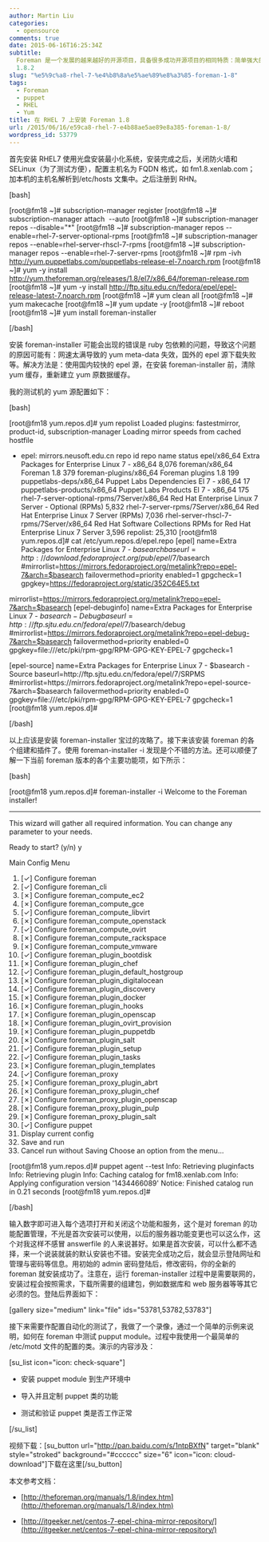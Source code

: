 ```yaml
---
author: Martin Liu
categories:
  - opensource
comments: true
date: 2015-06-16T16:25:34Z
subtitle:
  Foreman 是一个发展的越来越好的开源项目，具备很多成功开源项目的相同特质：简单强大的核心装机和自动化配置功能、开放的插件架构下已经开发出足够丰富的周边功能，资源池集成插件涵盖各种服务器虚拟化和云主机，配置自动化控制方面集成了puppet和salt等。本文简述了如何在RHEL7上安装最新版本的Foremen
  1.8.2
slug: "%e5%9c%a8-rhel-7-%e4%b8%8a%e5%ae%89%e8%a3%85-foreman-1-8"
tags:
  - Foreman
  - puppet
  - RHEL
  - Yum
title: 在 RHEL 7 上安装 Foreman 1.8
url: /2015/06/16/e59ca8-rhel-7-e4b88ae5ae89e8a385-foreman-1-8/
wordpress_id: 53779
---
```


首先安装 RHEL7 使用光盘安装最小化系统，安装完成之后，关闭防火墙和 SELinux（为了测试方便），配置主机名为 FQDN 格式，如 fm1.8.xenlab.com； 加本机的主机名解析到/etc/hosts 文集中。之后注册到 RHN。

[bash]

[root@fm18 ~]# subscription-manager register
[root@fm18 ~]# subscription-manager attach  --auto
[root@fm18 ~]# subscription-manager repos --disable="\*"
[root@fm18 ~]# subscription-manager repos --enable=rhel-7-server-optional-rpms
[root@fm18 ~]# subscription-manager repos --enable=rhel-server-rhscl-7-rpms
[root@fm18 ~]# subscription-manager repos --enable=rhel-7-server-rpms
[root@fm18 ~]# rpm -ivh http://yum.puppetlabs.com/puppetlabs-release-el-7.noarch.rpm
[root@fm18 ~]# yum -y install http://yum.theforeman.org/releases/1.8/el7/x86_64/foreman-release.rpm
[root@fm18 ~]# yum -y install http://ftp.sjtu.edu.cn/fedora/epel/epel-release-latest-7.noarch.rpm
[root@fm18 ~]# yum clean all
[root@fm18 ~]# yum makecache
[root@fm18 ~]# yum update -y
[root@fm18 ~]# reboot
[root@fm18 ~]# yum install foreman-installer

[/bash]

安装 foreman-installer 可能会出现的错误是 ruby 包依赖的问题，导致这个问题的原因可能有：网速太满导致的 yum meta-data 失效，国外的 epel 源下载失败等。解决方法是：使用国内较快的 epel 源，在安装 foreman-installer 前，清除 yum 缓存，重新建立 yum 原数据缓存。

我的测试机的 yum 源配置如下：

[bash]

[root@fm18 yum.repos.d]# yum repolist
Loaded plugins: fastestmirror, product-id, subscription-manager
Loading mirror speeds from cached hostfile

- epel: mirrors.neusoft.edu.cn
  repo id repo name status
  epel/x86_64 Extra Packages for Enterprise Linux 7 - x86_64 8,076
  foreman/x86_64 Foreman 1.8 379
  foreman-plugins/x86_64 Foreman plugins 1.8 199
  puppetlabs-deps/x86_64 Puppet Labs Dependencies El 7 - x86_64 17
  puppetlabs-products/x86_64 Puppet Labs Products El 7 - x86_64 175
  rhel-7-server-optional-rpms/7Server/x86_64 Red Hat Enterprise Linux 7 Server - Optional (RPMs) 5,832
  rhel-7-server-rpms/7Server/x86_64 Red Hat Enterprise Linux 7 Server (RPMs) 7,036
  rhel-server-rhscl-7-rpms/7Server/x86_64 Red Hat Software Collections RPMs for Red Hat Enterprise Linux 7 Server 3,596
  repolist: 25,310
  [root@fm18 yum.repos.d]# cat /etc/yum.repos.d/epel.repo
  [epel]
  name=Extra Packages for Enterprise Linux 7 - $basearch
baseurl=http://download.fedoraproject.org/pub/epel/7/$basearch
  #mirrorlist=https://mirrors.fedoraproject.org/metalink?repo=epel-7&arch=$basearch
  failovermethod=priority
  enabled=1
  gpgcheck=1
  gpgkey=https://fedoraproject.org/static/352C64E5.txt

mirrorlist=https://mirrors.fedoraproject.org/metalink?repo=epel-7&arch=$basearch
[epel-debuginfo]
name=Extra Packages for Enterprise Linux 7 - $basearch - Debug
baseurl=http://ftp.sjtu.edu.cn/fedora/epel/7/$basearch/debug
#mirrorlist=https://mirrors.fedoraproject.org/metalink?repo=epel-debug-7&arch=$basearch
failovermethod=priority
enabled=0
gpgkey=file:///etc/pki/rpm-gpg/RPM-GPG-KEY-EPEL-7
gpgcheck=1

[epel-source]
name=Extra Packages for Enterprise Linux 7 - $basearch - Source
baseurl=http://ftp.sjtu.edu.cn/fedora/epel/7/SRPMS
#mirrorlist=https://mirrors.fedoraproject.org/metalink?repo=epel-source-7&arch=$basearch
failovermethod=priority
enabled=0
gpgkey=file:///etc/pki/rpm-gpg/RPM-GPG-KEY-EPEL-7
gpgcheck=1
[root@fm18 yum.repos.d]#

[/bash]

以上应该是安装 foreman-installer 宝过的攻略了。接下来该安装 foreman 的各个组建和插件了。使用 foreman-installer -i 发现是个不错的方法。还可以顺便了解一下当前 foreman 版本的各个主要功能项，如下所示：

[bash]

[root@fm18 yum.repos.d]# foreman-installer -i
Welcome to the Foreman installer!

---

This wizard will gather all required information. You can change any parameter
to your needs.

Ready to start? (y/n) y

Main Config Menu

1. [✓] Configure foreman
2. [✓] Configure foreman_cli
3. [✗] Configure foreman_compute_ec2
4. [✗] Configure foreman_compute_gce
5. [✓] Configure foreman_compute_libvirt
6. [✗] Configure foreman_compute_openstack
7. [✓] Configure foreman_compute_ovirt
8. [✗] Configure foreman_compute_rackspace
9. [✗] Configure foreman_compute_vmware
10. [✓] Configure foreman_plugin_bootdisk
11. [✗] Configure foreman_plugin_chef
12. [✓] Configure foreman_plugin_default_hostgroup
13. [✗] Configure foreman_plugin_digitalocean
14. [✓] Configure foreman_plugin_discovery
15. [✗] Configure foreman_plugin_docker
16. [✗] Configure foreman_plugin_hooks
17. [✗] Configure foreman_plugin_openscap
18. [✗] Configure foreman_plugin_ovirt_provision
19. [✗] Configure foreman_plugin_puppetdb
20. [✗] Configure foreman_plugin_salt
21. [✓] Configure foreman_plugin_setup
22. [✓] Configure foreman_plugin_tasks
23. [✗] Configure foreman_plugin_templates
24. [✓] Configure foreman_proxy
25. [✗] Configure foreman_proxy_plugin_abrt
26. [✗] Configure foreman_proxy_plugin_chef
27. [✗] Configure foreman_proxy_plugin_openscap
28. [✗] Configure foreman_proxy_plugin_pulp
29. [✗] Configure foreman_proxy_plugin_salt
30. [✓] Configure puppet
31. Display current config
32. Save and run
33. Cancel run without Saving
    Choose an option from the menu...

[root@fm18 yum.repos.d]# puppet agent --test
Info: Retrieving pluginfacts
Info: Retrieving plugin
Info: Caching catalog for fm18.xenlab.com
Info: Applying configuration version '1434466089'
Notice: Finished catalog run in 0.21 seconds
[root@fm18 yum.repos.d]#

[/bash]

输入数字即可进入每个选项打开和关闭这个功能和服务，这个是对 foreman 的功能配置管理，不光是首次安装可以使用，以后的服务器功能变更也可以这么作，这个对我这样不感冒 answerfile 的人来说甚好。如果是首次安装，可以什么都不选择，来一个说装就装的默认安装也不错。安装完全成功之后，就会显示登陆网址和 管理与密码等信息。用初始的 admin 密码登陆后，修改密码，你的全新的 foreman 就安装成功了。注意在，运行 foreman-installer 过程中是需要联网的，安装过程会按照需求，下载所需要的组建包，例如数据库和 web 服务器等等其它必须的包。登陆后界面如下：

[gallery size="medium" link="file" ids="53781,53782,53783"]

接下来需要作配置自动化的测试了，我做了一个录像，通过一个简单的示例来说明，如何在 foreman 中测试 pupput module。过程中我使用一个最简单的 /etc/motd 文件的配置的类。演示的内容涉及：

[su_list icon="icon: check-square"]

- 安装 puppet module 到生产环境中

- 导入并且定制 puppet 类的功能

- 测试和验证 puppet 类是否工作正常

[/su_list]

视频下载：[su_button url="http://pan.baidu.com/s/1ntpBXfN" target="blank" style="stroked" background="#cccccc" size="6" icon="icon: cloud-download"]下载在这里[/su_button]

本文参考文档：

- [http://theforeman.org/manuals/1.8/index.htm](http://theforeman.org/manuals/1.8/index.htm)

- [http://itgeeker.net/centos-7-epel-china-mirror-repository/](http://itgeeker.net/centos-7-epel-china-mirror-repository/)
